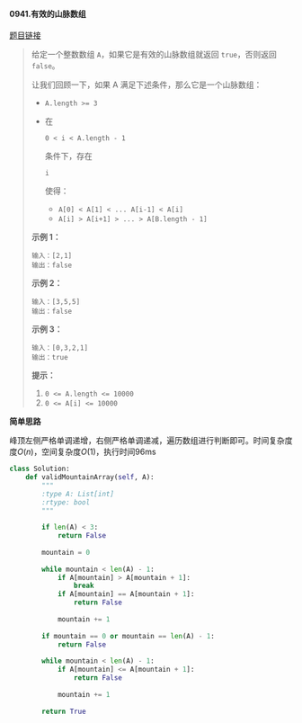 #### 0941.有效的山脉数组
[题目链接](https://leetcode-cn.com/problems/valid-mountain-array/)
> 给定一个整数数组 `A`，如果它是有效的山脉数组就返回 `true`，否则返回 `false`。
>
> 让我们回顾一下，如果 A 满足下述条件，那么它是一个山脉数组：
>
> - `A.length >= 3`
>
> - 在 
>
>   ```
>   0 < i < A.length - 1
>   ```
>
>    条件下，存在 
>
>   ```
>   i
>   ```
>
>    使得：
>
>   - `A[0] < A[1] < ... A[i-1] < A[i]`
>   - `A[i] > A[i+1] > ... > A[B.length - 1]`
>
>  
>
> **示例 1：**
>
> ```
> 输入：[2,1]
> 输出：false
> ```
>
> **示例 2：**
>
> ```
> 输入：[3,5,5]
> 输出：false
> ```
>
> **示例 3：**
>
> ```
> 输入：[0,3,2,1]
> 输出：true
> ```
>
>  
>
> **提示：**
>
> 1. `0 <= A.length <= 10000`
> 2. `0 <= A[i] <= 10000 `

**简单思路**

峰顶左侧严格单调递增，右侧严格单调递减，遍历数组进行判断即可。时间复杂度度$O(n)$，空间复杂度$O(1)$，执行时间96ms

```python
class Solution:
    def validMountainArray(self, A):
        """
        :type A: List[int]
        :rtype: bool
        """
        
        if len(A) < 3:
            return False
        
        mountain = 0
        
        while mountain < len(A) - 1:
            if A[mountain] > A[mountain + 1]:
                break
            if A[mountain] == A[mountain + 1]:
                return False
            
            mountain += 1
        
        if mountain == 0 or mountain == len(A) - 1:
            return False
        
        while mountain < len(A) - 1:
            if A[mountain] <= A[mountain + 1]:
                return False
            
            mountain += 1
        
        return True
```

